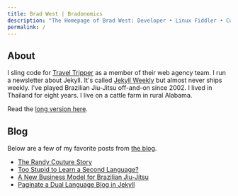 ```yaml
---
title: Brad West | Bradonomics
description: "The Homepage of Brad West: Developer • Linux Fiddler • Curator at Jekyll Weekly • Permaculture Enthusiast • Brazilian Jiu-Jitsu Nerd • Open Source Advocate • Digital 49er • USMC Vet"
permalink: /
---
```


## About

I sling code for [Travel Tripper](http://www.traveltripper.com/solutions/hotel-websites/) as a member of their web agency team. I run a newsletter about Jekyll. It's called [Jekyll Weekly](https://jekyllweekly.com/) but almost never ships weekly. I've played Brazilian Jiu-Jitsu off-and-on since 2002. I lived in Thailand for eight years. I live on a cattle farm in rural Alabama.

Read the [long version here](/about/).

## Blog

Below are a few of my favorite posts from [the blog](/blog/).

<ul>
  <li class="post-title"><a href="/randy-couture-story/" class="post-link">The Randy Couture Story</a></li>
  <li class="post-title"><a href="/second-language/" class="post-link">Too Stupid to Learn a Second Language?</a></li>
  <li class="post-title"><a href="/bjj-business-model/" class="post-link">A New Business Model for Brazilian Jiu-Jitsu</a></li>
  <li class="post-title"><a href="/jekyll-dual-language/" class="post-link">Paginate a Dual Language Blog in Jekyll</a></li>
</ul>

